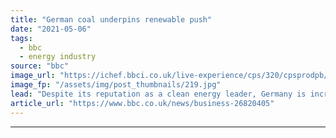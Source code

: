 ```yaml
---
title: "German coal underpins renewable push"
date: "2021-05-06"
tags: 
  - bbc
  - energy industry
source: "bbc"
image_url: "https://ichef.bbci.co.uk/live-experience/cps/320/cpsprodpb/BDAE/production/_118385584_5dc7e4eb-a4bf-43ab-bae2-880cc9200eb1.jpg"
image_fp: "/assets/img/post_thumbnails/219.jpg"
lead: "Despite its reputation as a clean energy leader, Germany is increasing its reliance on coal, and the dirtiest kind of coal in particular."
article_url: "https://www.bbc.co.uk/news/business-26820405"
---
```


---
